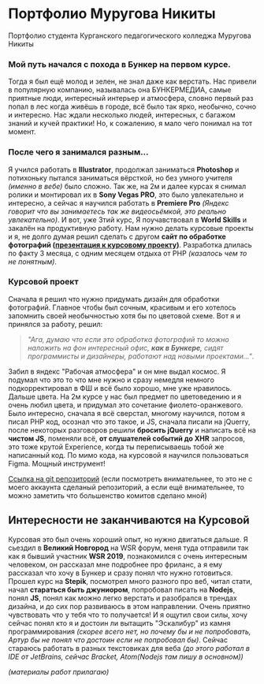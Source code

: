 # Портфолио Муругова Никиты

Портфолио студента Курганского педагогического колледжа Муругова Никиты


### Мой путь начался с похода в Бункер на первом курсе.

Тогда я был ещё молод и зелен, не знал даже как верстать. Нас привели в популярную компанию, называлась она БУНКЕРМЕДИА, самые приятные люди, интересный интерьер и атмосфера, словно первый раз попал в лес когда живёшь в городе, всё было так ярко, необычно, сочно и интересно. Нас ждали несколько людей, интересных, с багажом знаний и кучей практики! Но, к сожалению, я мало чего понимал на тот момент.

### После чего я занимался разным...

Я учился работать в **Illustrator**, продолжал заниматься **Photoshop** и потихоньку пытался заниматься вёрсткой, но без умного учителя _(именно в вебе)_ было сложно. Так же, на 2м и далее курсах я снимал ролики и монтировал их в **Sony Vegas PRO**, это было увлекательно и интересно, а сейчас я научился работать в **Premiere Pro** _(Яндекс говорит что вы занимаетесь так же видеосьёмкой, это реально увлекательно)_. И вот, уже 3тий курс, Я поучавствовал в **World Skills** и закалён на продуктивную работу. Нам нужно делать курсовые проекты и я, не долго думая решил сделать с другом **сайт по обработке фотографий ([презентация к курсовому проекту](www.figma.com/file/X6NY0Ci2eNy1WFTpfA5EGMpc/PERCUSS-PRESENTATION?node-id=0%3A1))**. Разработка длилась по факту 3 месяца, с одним месяцем отдыха от PHP _(казалось чем то не понятным)_. 

### Курсовой проект

Сначала я решил что нужно придумать дизайн для обработки фотографий. Главное чтобы был сочным, красивым и его хотелось запомнить своей необычностью хотя бы по цветовой схеме. Вот я и принялся за работу, решил: 
>_"Ага, думаю что если это обработка фотографий то можно наложить на фон интересный офис, **как в Бункере**, сидят программисты и дизайнеры, работают над новыми проектами..."_.
>
Забил в яндекс "Рабочая атмосфера" и он мне выдал космос. Я подумал что это то что мне нужно и сразу немедля немного подкорректировал в ФШ и всё было хорошо, мне уже нравилось. Дальше цвета. На 2м курсе у нас был предмет по цветоведению и я очень любил цвета, и придумал это сочетание фиолето-оранжевого. Было интересно, сначала я всё сверстал, многому научился, потом я писал PHP код, осознал что это такое, и JS, сначала писали на jQuerry, после некоторых разговоров решили **бросить jQuerry** и написать всё на **чистом JS**, поменяли всё, **от слушателей событий до XHR** запросов, это тоже крутой Experience, когда ты переписываешь тобой же написанный код. По мимо кода, на курсовой я научился пользоваться Figma. Мощный инструмент!

[Ссылка на git репозиторий](https://github.com/Exsist/PerCuss) (если посмотреть внимательнее, то это не с моего аккаунта сделаный репозиторий, а если ещё внимательнее, то можно заметить что большенство комитов сделано мной)

Интересности не заканчиваются на Курсовой
---

Курсовая это был очень хороший опыт, но нужно двигаться дальше. Я сьездил в **Великий Новгород** на WSR форум, меня туда отправили так как я бывший участник **WSR 2019**, познакомился с очень интересным человеком, он рассказал мне подробнее про фриланс, а я ему рассказал что хочу в Бункер и  сразу понял что нужно готовиться. Прошел курс на **Stepik**, посмотрел много разного про веб, читал стати, начал **стараться быть джуниором**, попробовал писать на **Nodejs**, понял **JS**, понял как можно легко верстать и разобрался в трендах дизайна, и до сих пор развиваюсь в этом направлении. Очень приятно чувствовать что у тебя что то получается! И я ощутил свои силы, хочу сейчас понял кто я и достоин ли вытащить "Эскалибур" из камня программирования _(скорее всего нет, но почему бы и не попробовать, Артур бы не понял что достоин если не попробовал бы)_. Сейчас стараюсь работать в разных текстовиках для веба _(до этого работал в IDE от JetBrains, сейчас Bracket, Atom(Nodejs там пишу в основном))_

_(материалы работ прилагаю)_

